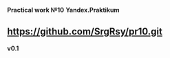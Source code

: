
**Practical work №10**
**Yandex.Praktikum**

https://github.com/SrgRsy/pr10.git
----------------------------------
**v0.1**
